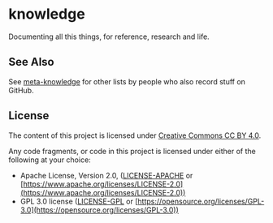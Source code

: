 # knowledge

Documenting all this things, for reference, research and life.

## See Also

See [meta-knowledge](https://github.com/RichardLitt/meta-knowledge) for other lists by people who also record stuff on GitHub.

## License

The content of this project is licensed under [Creative Commons CC BY 4.0](https://creativecommons.org/licenses/by/4.0/).

Any code fragments, or code in this project is licensed under either of the following at your choice:

* Apache License, Version 2.0, ([LICENSE-APACHE](LICENSE-APACHE) or [https://www.apache.org/licenses/LICENSE-2.0](https://www.apache.org/licenses/LICENSE-2.0))
* GPL 3.0 license ([LICENSE-GPL](LICENSE-GPL) or [https://opensource.org/licenses/GPL-3.0](https://opensource.org/licenses/GPL-3.0))